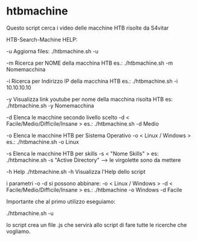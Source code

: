 # htbmachine


[](https://github.com/h4rck4n0/htbmachine#htbmachine)

Questo script cerca i video delle macchine HTB risolte da S4vitar 

HTB-Search-Machine HELP:

-u Aggiorna files:     ./htbmachine.sh -u

-m Ricerca per NOME della macchina HTB    es.: ./htbmachine.sh -m Nomemacchina

-i Ricerca per Indirizzo IP della macchina HTB    es.: ./htbmachine.sh -i 10.10.10.10

-y Visualizza link youtube per nome della macchina risolta HTB    es: ./htbmachine.sh -y Nomemacchina

-d Elenca le macchine secondo livello scelto -d < Facile/Medio/Difficile/Insane >    es.: ./htbmachine.sh -d Medio

-o Elenca le macchine HTB per Sistema Operativo -o < Linux / Windows >   es.: ./htbmachine.sh -o Linux

-s Elenca le macchine HTB per skills -s < "Nome Skills" >    es: ./htbmachine.sh -s "Active Directory"     --> le virgolette sono da mettere

-h Help  ./htbmachine.sh -h     Visualizza l'Help dello script


i parametri -o -d si possono abbinare: -o < Linux / Windows > -d < Facile/Medio/Difficile/Insane >    es.: ./htbmachine -o Windows -d Facile

Importante che al primo utilizzo eseguiamo:

./htbmachine.sh -u

lo script crea un file .js che servirà allo script di fare tutte le ricerche che vogliamo.
